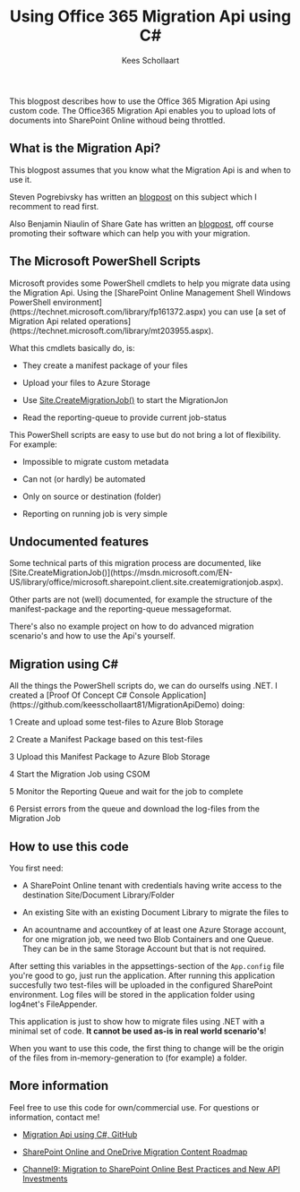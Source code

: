 ﻿--- 
layout: post
title: "Using Office 365 Migration Api using C#"
author: "Kees Schollaart" 
BackgroundUrl: "/img/migration.jpg"
comments: true 
--- 

This blogpost describes how to use the Office 365 Migration Api using custom code. 
The Office365 Migration Api enables you to upload lots of documents into SharePoint Online withoud being throttled.

<h2>What is the Migration Api?</h2>
This blogpost assumes that you know what the Migration Api is and when to use it. 

Steven Pogrebivsky has written an [blogpost](http://www.cmswire.com/cms/information-management/demystifying-the-new-migration-api-for-sharepoint-029245.php) on this subject which I recomment to read first.

Also Benjamin Niaulin of Share Gate has written an [blogpost](http://en.share-gate.com/blog/how-to-use-office-365-migration-api), off course promoting their software which can help you with your migration.

<h2>The Microsoft PowerShell Scripts</h2>
Microsoft provides some PowerShell cmdlets to help you migrate data using the Migration Api. Using the [SharePoint Online Management Shell Windows PowerShell environment](https://technet.microsoft.com/library/fp161372.aspx) you can use [a set of Migration Api related operations](https://technet.microsoft.com/library/mt203955.aspx). 
  
What this cmdlets basically do, is:

- They create a manifest package of your files 

- Upload your files to Azure Storage

- Use [Site.CreateMigrationJob()](https://msdn.microsoft.com/EN-US/library/office/microsoft.sharepoint.client.site.createmigrationjob.aspx) to start the MigrationJon

- Read the reporting-queue to provide current job-status


This PowerShell scripts are easy to use but do not bring a lot of flexibility. For example:

- Impossible to migrate custom metadata

- Can not (or hardly) be automated 

- Only on source or destination (folder)

- Reporting on running job is very simple

<h2>Undocumented features</h2>
Some technical parts of this migration process are documented, like [Site.CreateMigrationJob()](https://msdn.microsoft.com/EN-US/library/office/microsoft.sharepoint.client.site.createmigrationjob.aspx).

Other parts are not (well) documented, for example the structure of the manifest-package and the reporting-queue messageformat.

There's also no example project on how to do advanced migration scenario's and how to use the Api's yourself.

<h2>Migration using C#</h2>
All the things the PowerShell scripts do, we can do ourselfs using .NET. I created a [Proof Of Concept C# Console Application](https://github.com/keesschollaart81/MigrationApiDemo) doing:

1 Create and upload some test-files to Azure Blob Storage

2 Create a Manifest Package based on this test-files

3 Upload this Manifest Package to Azure Blob Storage

4 Start the Migration Job using CSOM

5 Monitor the Reporting Queue and wait for the job to complete

6 Persist errors from the queue and download the log-files from the Migration Job

<h2>How to use this code</h2>
You first need:

- A SharePoint Online tenant with credentials having write access to the destination Site/Document Library/Folder 

- An existing Site with an existing Document Library to migrate the files to

- An acountname and accountkey of at least one Azure Storage account, for one migration job, we need two Blob Containers and one Queue. They can be in the same Storage Account but that is not required.

After setting this variables in the appsettings-section of the ```App.config``` file you're good to go, just run the application. 
After running this application succesfully two test-files will be uploaded in the configured SharePoint environment. Log files will be stored in the application folder using log4net's FileAppender.

This application is just to show how to migrate files using .NET with a minimal set of code. **It cannot be used as-is in real world scenario's**! 

When you want to use this code, the first thing to change will be the origin of the files from in-memory-generation to (for example) a folder.

<h2>More information</h2>
Feel free to use this code for own/commercial use. For questions or information, contact me! 

- [Migration Api using C#, GitHub](https://github.com/keesschollaart81/MigrationApiDemo)

- [SharePoint Online and OneDrive Migration Content Roadmap](https://technet.microsoft.com/library/mt203955.aspx)

- [Channel9: Migration to SharePoint Online Best Practices and New API Investments](https://channel9.msdn.com/Events/Ignite/2015/BRK3153)